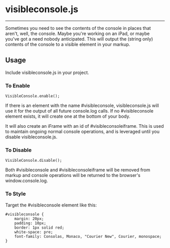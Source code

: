 # visibleconsole.js #
- - - - -

Sometimes you need to see the contents of the console in places that aren't, well, the console. Maybe you're working on an iPad, or maybe you've got a need nobody anticipated. This will output the (string only) contents of the console to a visible element in your markup.

## Usage ###

Include visibleconsole.js in your project.

### To Enable ####

    VisibleConsole.enable();
    
If there is an element with the name #visibleconsole, visibleconsole.js will use it for the output of all future console.log calls. If no #visibleconsole element exists, it will create one at the bottom of your body.

It will also create an iFrame with an id of #visibleconsoleiframe. This is used to maintain ongoing normal console operations, and is leveraged until you disable visibleconsole.js.
    
### To Disable ####

    VisibleConsole.disable();
    
Both #visibleconsole and #visibleconsoleiframe will be removed from markup and console operations will be returned to the browser's window.console.log.
    
### To Style ####

Target the #visibleconsole element like this:

    #visibleconsole {
	    margin: 20px;
	    padding: 10px;
    	border: 1px solid red;
	    white-space: pre;
    	font-family: Consolas, Monaco, "Courier New", Courier, monospace;
    }

